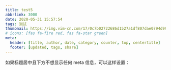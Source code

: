 ```yaml
---
title: test5
abbrlink: 3000
date: 2020-05-31 15:57:54
tags: 测试
thumbnail: https://img.vim-cn.com/17/0c7b02722686d1527a1df807dae0794d995860.png
# icons: [fas fa-fire red, fas fa-star green]
meta:
  header: [title, author, date, category, counter, top, centertitle]
  footer: [updated, tags, share]
---
```


如果标题居中且下方不想显示任何 meta 信息，可以这样设置：

<!-- more -->